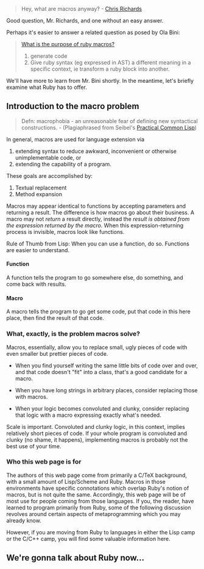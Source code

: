 

> Hey, what are macros anyway? - 
> <a href="http://ola-bini.blogspot.com/2006/09/three-ways-to-add-ruby-macros.html?showComment=1159199100000#c8031594432717641283">Chris Richards</a>


Good question, Mr. Richards, and one without an easy answer.

Perhaps it's easier to answer a related 
question as posed by Ola Bini:

> [What is the purpose of ruby macros?](http://ola-bini.blogspot.com/2006/09/three-ways-to-add-ruby-macros.html)
>
> 1. generate code
> 2. Give ruby syntax (eg expressed in AST) a different meaning in a specific context, ie transform a ruby block into another.

We'll have more to learn from Mr. Bini shortly. In the meantime, let's
briefly examine what Ruby has to offer.

## Introduction to the macro problem

> Defn: macrophobia - an unreasonable fear of 
> defining new syntactical constructions. - 
> (Plagiaphrased from Seibel's 
> [Practical Common Lisp](http://www.gigamonkeys.com/book/macros-standard-control-constructs.html))


In general, macros are used for language extension via 

1. extending syntax to reduce awkward, inconvenient or otherwise unimplementable code, or 
2. extending the capability of a program.

These goals are accomplished by:

1. Textual replacement
2. Method expansion


Macros may appear identical to functions 
by accepting parameters and returning a result.
The difference is how macros go about their business.
A macro may not *return* a result directly, instead
the *result is obtained from the expression returned
by the macro*. When this expression-returning 
process is invisible, macros look like functions.


Rule of Thumb from Lisp: When you can use
a function, do so. Functions are easier to 
understand.

#### Function

A function tells the program to go somewhere
else, do something, and come back with results.


#### Macro 

A macro tells the program to go get some code, 
put that code in this here place, then find 
the result of that code.


### What, exactly, is the problem macros solve?

Macros, essentially, allow you to replace small,
ugly pieces of code with even smaller but prettier
pieces of code.

* When you find yourself writing the same little
bits of code over and over, and that code doesn't
"fit" into a class, that's a good candidate for a 
macro.

* When you have long strings in arbitrary places, 
consider replacing those with macros.

* When your logic becomes convoluted and clunky, 
consider replacing that logic with a macro expressing
exactly what's needed. 


Scale is important. Convoluted and clunky logic, in this context,
implies relatively short pieces of code. If your whole program is
convoluted and clunky (no shame, it happens), implementing macros is
probably not the best use of your time.



### Who this web page is for

The authors of this web page come from primarily a C/TeX
background, with a small amount of Lisp/Scheme and Ruby.
Macros in those environments have specific connotations
which overlap Ruby's notion of macros, but is not
quite the same.  Accordingly, this web page will
be of most use for people coming from those languages.
If you, the reader, have learned to program primarily
from Ruby, some of the following discussion revolves
around certain aspects of metaprogramming which you
may already know.

However, if you are moving from Ruby to languages
in either the Lisp camp or the C/C++ camp, you will 
find some valuable information here.


## We're gonna talk about Ruby now...


